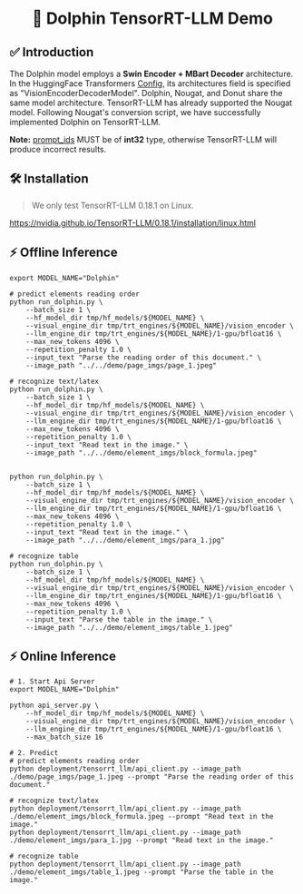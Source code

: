 <h1 align="center">
🚀 Dolphin TensorRT-LLM Demo
</h1>

## ✅ Introduction
The Dolphin model employs a **Swin Encoder + MBart Decoder** architecture. In the HuggingFace Transformers [Config](https://huggingface.co/ByteDance/Dolphin/blob/main/config.json), 
its architectures field is specified as "VisionEncoderDecoderModel". Dolphin, Nougat, and Donut share the same model architecture. TensorRT-LLM has already supported the Nougat model. 
Following Nougat's conversion script, we have successfully implemented Dolphin on TensorRT-LLM. 

**Note:** [prompt_ids](./dolphin_runner.py#L120) MUST be of **int32** type, otherwise TensorRT-LLM will produce incorrect results.

## 🛠️ Installation
> We only test TensorRT-LLM 0.18.1 on Linux.

https://nvidia.github.io/TensorRT-LLM/0.18.1/installation/linux.html


## ⚡ Offline Inference
```
export MODEL_NAME="Dolphin"

# predict elements reading order
python run_dolphin.py \
    --batch_size 1 \
    --hf_model_dir tmp/hf_models/${MODEL_NAME} \
    --visual_engine_dir tmp/trt_engines/${MODEL_NAME}/vision_encoder \
    --llm_engine_dir tmp/trt_engines/${MODEL_NAME}/1-gpu/bfloat16 \
    --max_new_tokens 4096 \
    --repetition_penalty 1.0 \
    --input_text "Parse the reading order of this document." \
    --image_path "../../demo/page_imgs/page_1.jpeg"

# recognize text/latex
python run_dolphin.py \
    --batch_size 1 \
    --hf_model_dir tmp/hf_models/${MODEL_NAME} \
    --visual_engine_dir tmp/trt_engines/${MODEL_NAME}/vision_encoder \
    --llm_engine_dir tmp/trt_engines/${MODEL_NAME}/1-gpu/bfloat16 \
    --max_new_tokens 4096 \
    --repetition_penalty 1.0 \
    --input_text "Read text in the image." \
    --image_path "../../demo/element_imgs/block_formula.jpeg"


python run_dolphin.py \
    --batch_size 1 \
    --hf_model_dir tmp/hf_models/${MODEL_NAME} \
    --visual_engine_dir tmp/trt_engines/${MODEL_NAME}/vision_encoder \
    --llm_engine_dir tmp/trt_engines/${MODEL_NAME}/1-gpu/bfloat16 \
    --max_new_tokens 4096 \
    --repetition_penalty 1.0 \
    --input_text "Read text in the image." \
    --image_path "../../demo/element_imgs/para_1.jpg"

# recognize table
python run_dolphin.py \
    --batch_size 1 \
    --hf_model_dir tmp/hf_models/${MODEL_NAME} \
    --visual_engine_dir tmp/trt_engines/${MODEL_NAME}/vision_encoder \
    --llm_engine_dir tmp/trt_engines/${MODEL_NAME}/1-gpu/bfloat16 \
    --max_new_tokens 4096 \
    --repetition_penalty 1.0 \
    --input_text "Parse the table in the image." \
    --image_path "../../demo/element_imgs/table_1.jpeg"
```


## ⚡ Online Inference
```
# 1. Start Api Server
export MODEL_NAME="Dolphin"

python api_server.py \
    --hf_model_dir tmp/hf_models/${MODEL_NAME} \
    --visual_engine_dir tmp/trt_engines/${MODEL_NAME}/vision_encoder \
    --llm_engine_dir tmp/trt_engines/${MODEL_NAME}/1-gpu/bfloat16 \
    --max_batch_size 16

# 2. Predict
# predict elements reading order
python deployment/tensorrt_llm/api_client.py --image_path ./demo/page_imgs/page_1.jpeg --prompt "Parse the reading order of this document."

# recognize text/latex
python deployment/tensorrt_llm/api_client.py --image_path ./demo/element_imgs/block_formula.jpeg --prompt "Read text in the image."
python deployment/tensorrt_llm/api_client.py --image_path ./demo/element_imgs/para_1.jpg --prompt "Read text in the image."

# recognize table
python deployment/tensorrt_llm/api_client.py --image_path ./demo/element_imgs/table_1.jpeg --prompt "Parse the table in the image."
```
